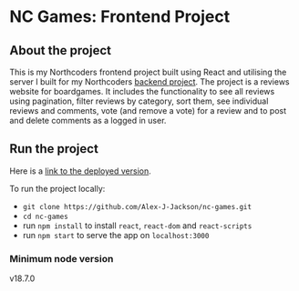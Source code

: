 # NC Games: Frontend Project

## About the project

This is my Northcoders frontend project built using React and utilising the server I built for my Northcoders [backend project](https://github.com/Alex-J-Jackson/backend-project-nc-games). The project is a reviews website for boardgames. It includes the functionality to see all reviews using pagination, filter reviews by category, sort them, see individual reviews and comments, vote (and remove a vote) for a review and to post and delete comments as a logged in user.

## Run the project

Here is a [link to the deployed version](https://a-jackson-nc-games.netlify.app/).

To run the project locally:

- `git clone https://github.com/Alex-J-Jackson/nc-games.git`
- `cd nc-games`
- run `npm install` to install `react`, `react-dom` and `react-scripts`
- run `npm start` to serve the app on `localhost:3000`

### Minimum node version

v18.7.0
